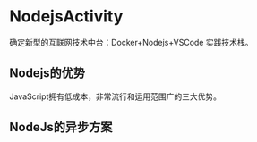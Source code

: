 # NodejsActivity

确定新型的互联网技术中台：Docker+Nodejs+VSCode  实践技术栈。

## Nodejs的优势

JavaScript拥有低成本，非常流行和运用范围广的三大优势。

## NodeJs的异步方案
